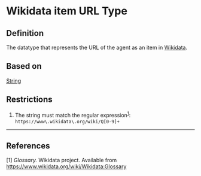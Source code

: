 # Wikidata item URL Type

## Definition
The datatype that represents the URL of the agent as an item in [Wikidata](https://www.wikidata.org/).

## Based on 
[String](../datatypes/String.md) 

## Restrictions
1. The string must match the regular expression<sup>[1](#fn1)</sup>: `https://www\.wikidata\.org/wiki/Q[0-9]+`

---
## References
<a name="fn1">\[1\]</a> *Glossary.* Wikidata project. Available from https://www.wikidata.org/wiki/Wikidata:Glossary

